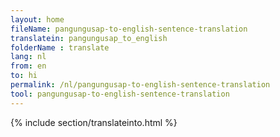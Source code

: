 ```yaml
---
layout: home
fileName: pangungusap-to-english-sentence-translation
translatein: pangungusap_to_english
folderName : translate
lang: nl
from: en
to: hi
permalink: /nl/pangungusap-to-english-sentence-translation
tool: pangungusap-to-english-sentence-translation
---
```

{% include section/translateinto.html %}
